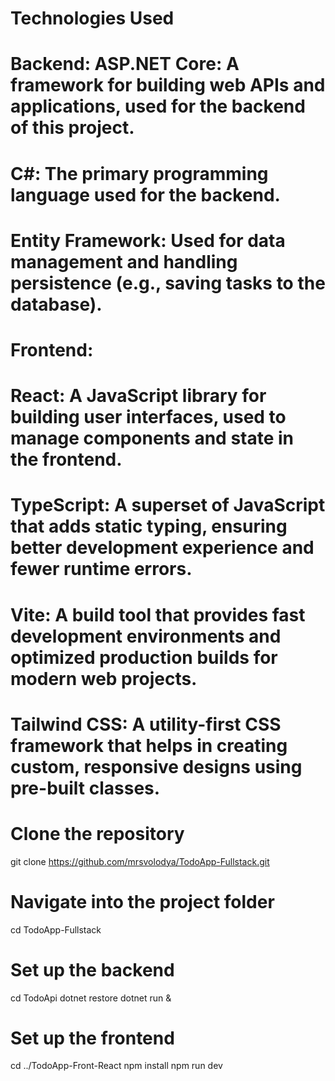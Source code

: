 # Technologies Used
# Backend: ASP.NET Core: A framework for building web APIs and applications, used for the backend of this project.
# C#: The primary programming language used for the backend.
# Entity Framework: Used for data management and handling persistence (e.g., saving tasks to the database).

# Frontend:
# React: A JavaScript library for building user interfaces, used to manage components and state in the frontend.
# TypeScript: A superset of JavaScript that adds static typing, ensuring better development experience and fewer runtime errors.
# Vite: A build tool that provides fast development environments and optimized production builds for modern web projects.
# Tailwind CSS: A utility-first CSS framework that helps in creating custom, responsive designs using pre-built classes.


# Clone the repository
git clone https://github.com/mrsvolodya/TodoApp-Fullstack.git

# Navigate into the project folder
cd TodoApp-Fullstack

# Set up the backend
cd TodoApi
dotnet restore
dotnet run &

# Set up the frontend
cd ../TodoApp-Front-React
npm install
npm run dev